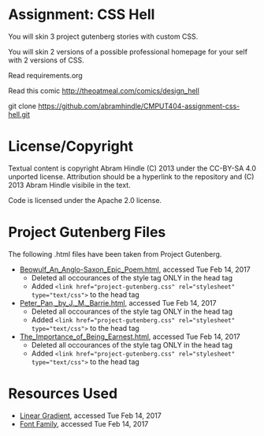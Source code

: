 Assignment: CSS Hell
====================

You will skin 3 project gutenberg stories with custom CSS.

You will skin 2 versions of a possible professional homepage for your
self with 2 versions of CSS.

Read requirements.org

Read this comic http://theoatmeal.com/comics/design_hell

git clone https://github.com/abramhindle/CMPUT404-assignment-css-hell.git

License/Copyright
=================

Textual content is copyright Abram Hindle (C) 2013 under the CC-BY-SA
4.0 unported license. Attribution should be a hyperlink to the
repository and (C) 2013 Abram Hindle visibile in the text.

Code is licensed under the Apache 2.0 license.


Project Gutenberg Files
=======================
The following .html files have been taken from Project Gutenberg.
- [Beowulf_An_Anglo-Saxon_Epic_Poem.html](http://www.gutenberg.org/files/16328/16328-h/16328-h.htm), accessed Tue Feb 14, 2017
  - Deleted all occourances of the style tag ONLY in the head tag
  - Added `<link href="project-gutenberg.css" rel="stylesheet" type="text/css">` to the head tag
- [Peter_Pan,_by_J._M._Barrie.html](http://www.gutenberg.org/files/844/844-h/844-h.htm), accessed Tue Feb 14, 2017
  - Deleted all occourances of the style tag ONLY in the head tag
  - Added `<link href="project-gutenberg.css" rel="stylesheet" type="text/css">` to the head tag
- [The_Importance_of_Being_Earnest.html](http://www.gutenberg.org/files/16/16-h/16-h.htm), accessed Tue Feb 14, 2017
  - Deleted all occourances of the style tag ONLY in the head tag
  - Added `<link href="project-gutenberg.css" rel="stylesheet" type="text/css">` to the head tag

Resources Used
==============
- [Linear Gradient](https://developer.mozilla.org/en-US/docs/Web/CSS/linear-gradient), accessed Tue Feb 14, 2017
- [Font Family](https://developer.mozilla.org/en-US/docs/Web/CSS/font-family), accessed Tue Feb 14, 2017

